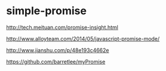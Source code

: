 # simple-promise
http://tech.meituan.com/promise-insight.html

http://www.alloyteam.com/2014/05/javascript-promise-mode/

http://www.jianshu.com/p/48e193c4662e

https://github.com/barretlee/myPromise
